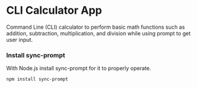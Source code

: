 # CLI Calculator App
Command Line (CLI) calculator to perform basic math functions such as addition, subtraction, multiplication, and division while using prompt to get user input.

### Install sync-prompt
With Node.js install sync-prompt for it to properly operate.
```
npm install sync-prompt
```